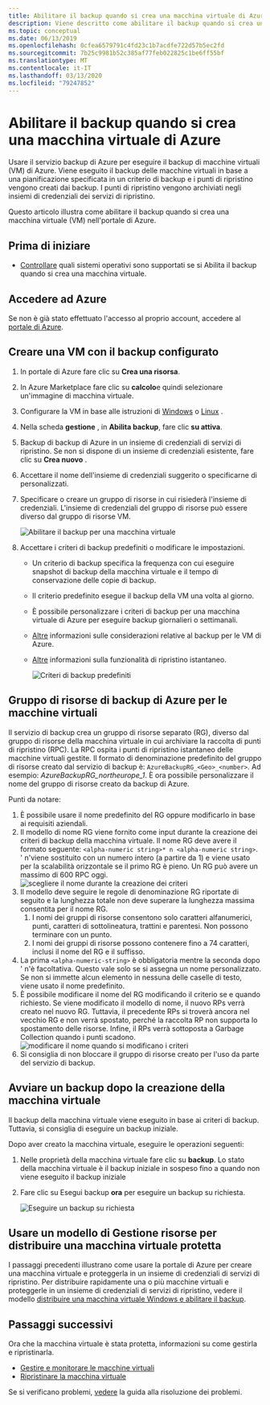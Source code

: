 ```yaml
---
title: Abilitare il backup quando si crea una macchina virtuale di Azure
description: Viene descritto come abilitare il backup quando si crea una macchina virtuale di Azure con backup di Azure.
ms.topic: conceptual
ms.date: 06/13/2019
ms.openlocfilehash: 0cfea6579791c4fd23c1b7acdfe722d57b5ec2fd
ms.sourcegitcommit: 7b25c9981b52c385af77feb022825c1be6ff55bf
ms.translationtype: MT
ms.contentlocale: it-IT
ms.lasthandoff: 03/13/2020
ms.locfileid: "79247852"
---
```

# <a name="enable-backup-when-you-create-an-azure-vm"></a>Abilitare il backup quando si crea una macchina virtuale di Azure

Usare il servizio backup di Azure per eseguire il backup di macchine virtuali (VM) di Azure. Viene eseguito il backup delle macchine virtuali in base a una pianificazione specificata in un criterio di backup e i punti di ripristino vengono creati dai backup. I punti di ripristino vengono archiviati negli insiemi di credenziali dei servizi di ripristino.

Questo articolo illustra come abilitare il backup quando si crea una macchina virtuale (VM) nell'portale di Azure.  

## <a name="before-you-start"></a>Prima di iniziare

- [Controllare](backup-support-matrix-iaas.md#supported-backup-actions) quali sistemi operativi sono supportati se si Abilita il backup quando si crea una macchina virtuale.

## <a name="sign-in-to-azure"></a>Accedere ad Azure

Se non è già stato effettuato l'accesso al proprio account, accedere al [portale di Azure](https://portal.azure.com).

## <a name="create-a-vm-with-backup-configured"></a>Creare una VM con il backup configurato

1. In portale di Azure fare clic su **Crea una risorsa**.

2. In Azure Marketplace fare clic su **calcolo**e quindi selezionare un'immagine di macchina virtuale.

3. Configurare la VM in base alle istruzioni di [Windows](https://docs.microsoft.com/azure/virtual-machines/windows/quick-create-portal) o [Linux](https://docs.microsoft.com/azure/virtual-machines/linux/quick-create-portal) .

4. Nella scheda **gestione** , in **Abilita backup**, fare clic **su attiva**.
5. Backup di backup di Azure in un insieme di credenziali di servizi di ripristino. Se non si dispone di un insieme di credenziali esistente, fare clic su **Crea nuovo** .
6. Accettare il nome dell'insieme di credenziali suggerito o specificarne di personalizzati.
7. Specificare o creare un gruppo di risorse in cui risiederà l'insieme di credenziali. L'insieme di credenziali del gruppo di risorse può essere diverso dal gruppo di risorse VM.

    ![Abilitare il backup per una macchina virtuale](./media/backup-during-vm-creation/enable-backup.png)

8. Accettare i criteri di backup predefiniti o modificare le impostazioni.
    - Un criterio di backup specifica la frequenza con cui eseguire snapshot di backup della macchina virtuale e il tempo di conservazione delle copie di backup.
    - Il criterio predefinito esegue il backup della VM una volta al giorno.
    - È possibile personalizzare i criteri di backup per una macchina virtuale di Azure per eseguire backup giornalieri o settimanali.
    - [Altre](backup-azure-vms-introduction.md#backup-and-restore-considerations) informazioni sulle considerazioni relative al backup per le VM di Azure.
    - [Altre](backup-instant-restore-capability.md) informazioni sulla funzionalità di ripristino istantaneo.

      ![Criteri di backup predefiniti](./media/backup-during-vm-creation/daily-policy.png)

## <a name="azure-backup-resource-group-for-virtual-machines"></a>Gruppo di risorse di backup di Azure per le macchine virtuali

Il servizio di backup crea un gruppo di risorse separato (RG), diverso dal gruppo di risorse della macchina virtuale in cui archiviare la raccolta di punti di ripristino (RPC). La RPC ospita i punti di ripristino istantaneo delle macchine virtuali gestite. Il formato di denominazione predefinito del gruppo di risorse creato dal servizio di backup è: `AzureBackupRG_<Geo>_<number>`. Ad esempio: *AzureBackupRG_northeurope_1*. È ora possibile personalizzare il nome del gruppo di risorse creato da backup di Azure.

Punti da notare:

1. È possibile usare il nome predefinito del RG oppure modificarlo in base ai requisiti aziendali.
2. Il modello di nome RG viene fornito come input durante la creazione dei criteri di backup della macchina virtuale. Il nome RG deve avere il formato seguente: `<alpha-numeric string>* n <alpha-numeric string>`. ' n'viene sostituito con un numero intero (a partire da 1) e viene usato per la scalabilità orizzontale se il primo RG è pieno. Un RG può avere un massimo di 600 RPC oggi.
              ![scegliere il nome durante la creazione dei criteri](./media/backup-during-vm-creation/create-policy.png)
3. Il modello deve seguire le regole di denominazione RG riportate di seguito e la lunghezza totale non deve superare la lunghezza massima consentita per il nome RG.
    1. I nomi dei gruppi di risorse consentono solo caratteri alfanumerici, punti, caratteri di sottolineatura, trattini e parentesi. Non possono terminare con un punto.
    2. I nomi dei gruppi di risorse possono contenere fino a 74 caratteri, inclusi il nome del RG e il suffisso.
4. La prima `<alpha-numeric-string>` è obbligatoria mentre la seconda dopo ' n'è facoltativa. Questo vale solo se si assegna un nome personalizzato. Se non si immette alcun elemento in nessuna delle caselle di testo, viene usato il nome predefinito.
5. È possibile modificare il nome del RG modificando il criterio se e quando richiesto. Se viene modificato il modello di nome, il nuovo RPs verrà creato nel nuovo RG. Tuttavia, il precedente RPs si troverà ancora nel vecchio RG e non verrà spostato, perché la raccolta RP non supporta lo spostamento delle risorse. Infine, il RPs verrà sottoposta a Garbage Collection quando i punti scadono.
![modificare il nome quando si modificano i criteri](./media/backup-during-vm-creation/modify-policy.png)
6. Si consiglia di non bloccare il gruppo di risorse creato per l'uso da parte del servizio di backup.

## <a name="start-a-backup-after-creating-the-vm"></a>Avviare un backup dopo la creazione della macchina virtuale

Il backup della macchina virtuale viene eseguito in base ai criteri di backup. Tuttavia, si consiglia di eseguire un backup iniziale.

Dopo aver creato la macchina virtuale, eseguire le operazioni seguenti:

1. Nelle proprietà della macchina virtuale fare clic su **backup**. Lo stato della macchina virtuale è il backup iniziale in sospeso fino a quando non viene eseguito il backup iniziale
2. Fare clic su Esegui backup **ora** per eseguire un backup su richiesta.

    ![Eseguire un backup su richiesta](./media/backup-during-vm-creation/run-backup.png)

## <a name="use-a-resource-manager-template-to-deploy-a-protected-vm"></a>Usare un modello di Gestione risorse per distribuire una macchina virtuale protetta

I passaggi precedenti illustrano come usare la portale di Azure per creare una macchina virtuale e proteggerla in un insieme di credenziali di servizi di ripristino. Per distribuire rapidamente una o più macchine virtuali e proteggerle in un insieme di credenziali di servizi di ripristino, vedere il modello [distribuire una macchina virtuale Windows e abilitare il backup](https://azure.microsoft.com/resources/templates/101-recovery-services-create-vm-and-configure-backup/).

## <a name="next-steps"></a>Passaggi successivi

Ora che la macchina virtuale è stata protetta, informazioni su come gestirla e ripristinarla.

- [Gestire e monitorare le macchine virtuali](backup-azure-manage-vms.md)
- [Ripristinare la macchina virtuale](backup-azure-arm-restore-vms.md)

Se si verificano problemi, [vedere](backup-azure-vms-troubleshoot.md) la guida alla risoluzione dei problemi.
